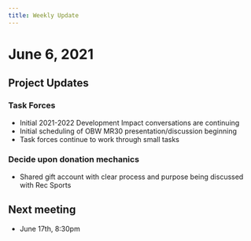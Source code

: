 ```yaml
---
title: Weekly Update
---
```

# June 6, 2021

## Project Updates
### Task Forces
- Initial 2021-2022 Development Impact conversations are continuing
- Initial scheduling of OBW MR30 presentation/discussion beginning
- Task forces continue to work through small tasks

### Decide upon donation mechanics
- Shared gift account with clear process and purpose being discussed with Rec Sports

## Next meeting
- June 17th, 8:30pm
